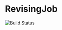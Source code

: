 # RevisingJob

[![Build Status](https://travis-ci.org/dejakaymac/RevisingJob.jl.svg?branch=master)](https://travis-ci.org/dejakaymac/RevisingJob.jl)
